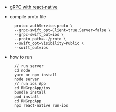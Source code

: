 * [gRPC with react-native ](https://gaitatzis.medium.com/building-a-grpc-server-in-nodejs-e3ccdd93a0f)
* compile proto file

        protoc authService.proto \
        --grpc-swift_opt=Client=true,Server=false \
        --grpc-swift_out=ios \
        --proto_path=../proto \
        --swift_opt=Visibility=Public \
        --swift_out=ios

* how to run

        // run server
        cd node
        yarn or npm install
        node server
        // run ios App
        cd RNGrpcApp/ios
        bundle install
        pod install
        cd RNGrpcApp
        npx react-native run-ios

